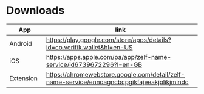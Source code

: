 # Downloads

<table><thead><tr><th width="139">App</th><th width="608.98828125">link</th></tr></thead><tbody><tr><td>Android</td><td><a href="https://play.google.com/store/apps/details?id=co.verifik.wallet&#x26;hl=en-US">https://play.google.com/store/apps/details?id=co.verifik.wallet&#x26;hl=en-US</a></td></tr><tr><td>iOS</td><td><a href="https://apps.apple.com/pa/app/zelf-name-service/id6739672296?l=en-GB">https://apps.apple.com/pa/app/zelf-name-service/id6739672296?l=en-GB</a></td></tr><tr><td>Extension</td><td><a href="https://chromewebstore.google.com/detail/zelf-name-service/ennoagncbcpgikfajeeakjolikjmindc">https://chromewebstore.google.com/detail/zelf-name-service/ennoagncbcpgikfajeeakjolikjmindc</a></td></tr></tbody></table>
